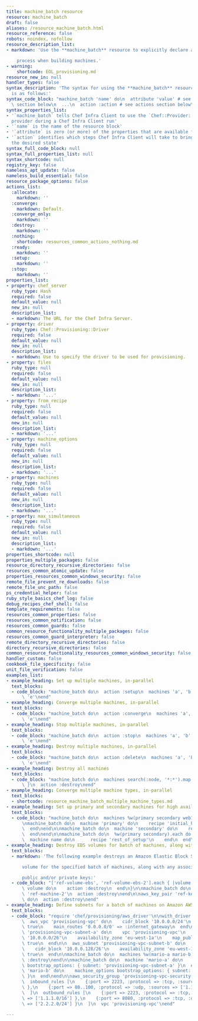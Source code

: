```yaml
---
title: machine_batch resource
resource: machine_batch
draft: false
aliases: /resource_machine_batch.html
resource_reference: false
robots: noindex, nofollow
resource_description_list:
- markdown: 'Use the **machine_batch** resource to explicitly declare a parallel

    process when building machines.'
- warning:
    shortcode: EOL_provisioning.md
resource_new_in: null
handler_types: false
syntax_description: 'The syntax for using the **machine_batch** resource in a recipe
  is as follows:'
syntax_code_block: "machine_batch 'name' do\n  attribute 'value' # see properties\
  \ section below\n  ...\n  action :action # see actions section below\nend"
syntax_properties_list:
- '`machine_batch` tells Chef Infra Client to use the `Chef::Provider::MachineBatch`
  provider during a Chef Infra Client run'
- '`name` is the name of the resource block'
- '`attribute` is zero (or more) of the properties that are available for this resource'
- '`action` identifies which steps Chef Infra Client will take to bring the node into
  the desired state'
syntax_full_code_block: null
syntax_full_properties_list: null
syntax_shortcode: null
registry_key: false
nameless_apt_update: false
nameless_build_essential: false
resource_package_options: false
actions_list:
  :allocate:
    markdown: ''
  :converge:
    markdown: Default.
  :converge_only:
    markdown: ''
  :destroy:
    markdown: ''
  :nothing:
    shortcode: resources_common_actions_nothing.md
  :ready:
    markdown: ''
  :setup:
    markdown: ''
  :stop:
    markdown: ''
properties_list:
- property: chef_server
  ruby_type: Hash
  required: false
  default_value: null
  new_in: null
  description_list:
  - markdown: The URL for the Chef Infra Server.
- property: driver
  ruby_type: Chef::Provisioning::Driver
  required: false
  default_value: null
  new_in: null
  description_list:
  - markdown: Use to specify the driver to be used for provisioning.
- property: files
  ruby_type: null
  required: false
  default_value: null
  new_in: null
  description_list:
  - markdown: '...'
- property: from_recipe
  ruby_type: null
  required: false
  default_value: null
  new_in: null
  description_list:
  - markdown: '...'
- property: machine_options
  ruby_type: null
  required: false
  default_value: null
  new_in: null
  description_list:
  - markdown: '...'
- property: machines
  ruby_type: null
  required: false
  default_value: null
  new_in: null
  description_list:
  - markdown: '...'
- property: max_simultaneous
  ruby_type: null
  required: false
  default_value: null
  new_in: null
  description_list:
  - markdown: '...'
properties_shortcode: null
properties_multiple_packages: false
resource_directory_recursive_directories: false
resources_common_atomic_update: false
properties_resources_common_windows_security: false
remote_file_prevent_re_downloads: false
remote_file_unc_path: false
ps_credential_helper: false
ruby_style_basics_chef_log: false
debug_recipes_chef_shell: false
template_requirements: false
resources_common_properties: false
resources_common_notification: false
resources_common_guards: false
common_resource_functionality_multiple_packages: false
resources_common_guard_interpreter: false
remote_directory_recursive_directories: false
directory_recursive_directories: false
common_resource_functionality_resources_common_windows_security: false
handler_custom: false
cookbook_file_specificity: false
unit_file_verification: false
examples_list:
- example_heading: Set up multiple machines, in-parallel
  text_blocks:
  - code_block: "machine_batch do\n  action :setup\n  machines 'a', 'b', 'c', 'd',\
      \ 'e'\nend"
- example_heading: Converge multiple machines, in-parallel
  text_blocks:
  - code_block: "machine_batch do\n  action :converge\n  machines 'a', 'b', 'c', 'd',\
      \ 'e'\nend"
- example_heading: Stop multiple machines, in-parallel
  text_blocks:
  - code_block: "machine_batch do\n  action :stop\n  machines 'a', 'b', 'c', 'd',\
      \ 'e'\nend"
- example_heading: Destroy multiple machines, in-parallel
  text_blocks:
  - code_block: "machine_batch do\n  action :delete\n  machines 'a', 'b', 'c', 'd',\
      \ 'e'\nend"
- example_heading: Destroy all machines
  text_blocks:
  - code_block: "machine_batch do\n  machines search(:node, '*:*').map { |n| n.name\
      \ }\n  action :destroy\nend"
- example_heading: Converge multiple machine types, in-parallel
  text_blocks:
  - shortcode: resource_machine_batch_multiple_machine_types.md
- example_heading: Set up primary and secondary machines for high availability
  text_blocks:
  - code_block: "machine_batch do\n  machines %w(primary secondary web1 web2)\nend\n\
      \nmachine_batch do\n  machine 'primary' do\n    recipe 'initial_ha_setup'\n\
      \  end\nend\n\nmachine_batch do\n  machine 'secondary' do\n    recipe 'initial_ha_setup'\n\
      \  end\nend\n\nmachine_batch do\n  %w(primary secondary).each do |name|\n  \
      \  machine name do\n      recipe 'rest_of_setup'\n    end\n  end\nend"
- example_heading: Destroy EBS volumes for batch of machines, along with keys
  text_blocks:
  - markdown: 'The following example destroys an Amazon Elastic Block Store (EBS)

      volume for the specified batch of machines, along with any associated

      public and/or private keys:'
  - code_block: "['ref-volume-ebs', 'ref-volume-ebs-2'].each { |volume|\n  aws_ebs_volume\
      \ volume do\n    action :destroy\n  end\n}\n\nmachine_batch do\n  machines 'ref-machine-1',\
      \ 'ref-machine-2'\n  action :destroy\nend\n\naws_key_pair 'ref-key-pair-ebs'\
      \ do\n  action :destroy\nend"
- example_heading: Define subnets for a batch of machines on Amazon AWS
  text_blocks:
  - code_block: "require 'chef/provisioning/aws_driver'\n\nwith_driver 'aws::eu-west-1'\n\
      \  aws_vpc 'provisioning-vpc' do\n    cidr_block '10.0.0.0/24'\n    internet_gateway\
      \ true\n    main_routes '0.0.0.0/0' => :internet_gateway\n  end\n\n  aws_subnet\
      \ 'provisioning-vpc-subnet-a' do\n    vpc 'provisioning-vpc'\n    cidr_block\
      \ '10.0.0.0/26'\n    availability_zone 'eu-west-1a'\n    map_public_ip_on_launch\
      \ true\n  end\n\n  aws_subnet 'provisioning-vpc-subnet-b' do\n    vpc 'provisioning-vpc'\n\
      \    cidr_block '10.0.0.128/26'\n    availability_zone 'eu-west-1a'\n    map_public_ip_on_launch\
      \ true\n  end\n\nmachine_batch do\n  machines %w(mario-a mario-b)\n  action\
      \ :destroy\nend\n\nmachine_batch do\n  machine 'mario-a' do\n    machine_options\
      \ bootstrap_options: { subnet: 'provisioning-vpc-subnet-a' }\n  end\n\n  machine\
      \ 'mario-b' do\n    machine_options bootstrap_options: { subnet: 'provisioning-vpc-subnet-b'\
      \ }\n  end\nend\n\naws_security_group 'provisioning-vpc-security-group' do\n\
      \  inbound_rules [\n    {:port => 2223, :protocol => :tcp, :sources => ['10.0.0.0/24']\
      \ },\n    {:port => 80..100, :protocol => :udp, :sources => ['1.1.1.0/24'] }\n\
      \  ]\n  outbound_rules [\n    {:port => 2223, :protocol => :tcp, :destinations\
      \ => ['1.1.1.0/16'] },\n    {:port => 8080, :protocol => :tcp, :destinations\
      \ => ['2.2.2.0/24'] }\n  ]\n  vpc 'provisioning-vpc'\nend"

---
```

